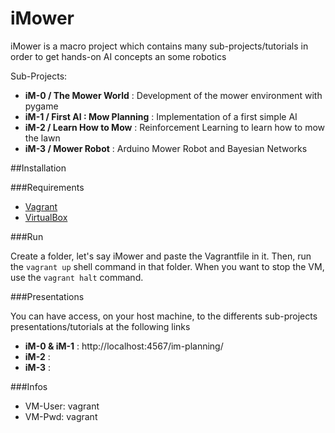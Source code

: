 # iMower
iMower is a macro project which contains many sub-projects/tutorials in order to get hands-on AI concepts an some robotics

Sub-Projects:

* <strong>iM-0 / The Mower World</strong> :
    Development of the mower environment with pygame 
* <strong>iM-1 / First AI : Mow Planning</strong> : 
    Implementation of a first simple AI
* <strong>iM-2 / Learn How to Mow</strong> : 
    Reinforcement Learning to learn how to mow the lawn
* <strong>iM-3 / Mower Robot</strong> : 
    Arduino Mower Robot and Bayesian Networks

##Installation

###Requirements

* [Vagrant](https://www.vagrantup.com/)
* [VirtualBox](https://www.virtualbox.org/wiki/Downloads)

###Run

Create a folder, let's say iMower and paste the Vagrantfile in it. Then, run the `vagrant up` shell command in that folder.
When you want to stop the VM, use the `vagrant halt` command.      

###Presentations

You can have access, on your host machine, to the differents sub-projects presentations/tutorials at the following links

* <strong>iM-0 & iM-1</strong> : http://localhost:4567/im-planning/
* <strong>iM-2</strong> :
* <strong>iM-3</strong> :

###Infos

* VM-User: vagrant
* VM-Pwd: vagrant
